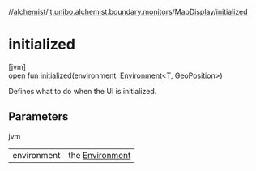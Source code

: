 //[alchemist](../../../index.md)/[it.unibo.alchemist.boundary.monitors](../index.md)/[MapDisplay](index.md)/[initialized](initialized.md)

# initialized

[jvm]\
open fun [initialized](initialized.md)(environment: [Environment](../../it.unibo.alchemist.model.interfaces/-environment/index.md)<[T](../-molecule-injector-g-u-i/index.md), [GeoPosition](../../it.unibo.alchemist.model.interfaces/-geo-position/index.md)>)

Defines what to do when the UI is initialized.

## Parameters

jvm

| | |
|---|---|
| environment | the [Environment](../../it.unibo.alchemist.model.interfaces/-environment/index.md) |
